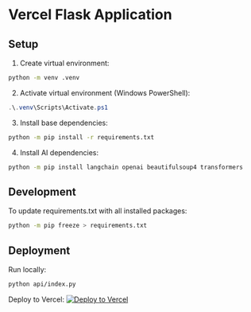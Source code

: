 # Vercel Flask Application

## Setup

1. Create virtual environment:
```bash
python -m venv .venv
```

2. Activate virtual environment (Windows PowerShell):
```powershell
.\.venv\Scripts\Activate.ps1
```

3. Install base dependencies:
```bash
python -m pip install -r requirements.txt
```

4. Install AI dependencies:
```bash
python -m pip install langchain openai beautifulsoup4 transformers
```

## Development

To update requirements.txt with all installed packages:
```bash
python -m pip freeze > requirements.txt
```

## Deployment
Run locally:
```bash
python api/index.py
```

Deploy to Vercel:
[![Deploy to Vercel](https://vercel.com/button)](https://vercel.com/import/project?template=https://github.com/caibingcheng/vercel-flask)

